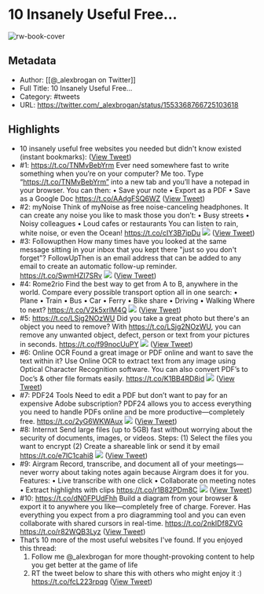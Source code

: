 # 10 Insanely Useful Free...

![rw-book-cover](https://pbs.twimg.com/profile_images/1522547898583777280/ll7fHQq8.png)

## Metadata
- Author: [[@_alexbrogan on Twitter]]
- Full Title: 10 Insanely Useful Free...
- Category: #tweets
- URL: https://twitter.com/_alexbrogan/status/1553368766725103618

## Highlights
- 10 insanely useful free websites you needed but didn't know existed (instant bookmarks): ([View Tweet](https://twitter.com/_alexbrogan/status/1553368766725103618))
- #1: https://t.co/TNMvBebYrm
  Ever need somewhere fast to write something when you’re on your computer? Me too.
  Type “https://t.co/TNMvBebYrm” into a new tab and you’ll have a notepad in your browser. 
  You can then:
  • Save your note 
  • Export as a PDF
  • Save as a Google Doc https://t.co/AAdgFSQ6WZ ([View Tweet](https://twitter.com/_alexbrogan/status/1553368781770080262))
- #2: myNoise
  Think of myNoise as free noise-canceling headphones.
  It can create any noise you like to mask those you don’t: 
  • Busy streets
  • Noisy colleagues 
  • Loud cafes or restaurants 
  You can listen to rain, white noise, or even the Ocean!
  https://t.co/cIY3B7ipDu 
  ![](https://pbs.twimg.com/media/FY6srlpXwAAt4iS.jpg) ([View Tweet](https://twitter.com/_alexbrogan/status/1553368790800506881))
- #3: Followupthen
  How many times have you looked at the same message sitting in your inbox that you kept there "just so you don't forget"?
  FollowUpThen is an email address that can be added to any email to create an automatic follow-up reminder.
  https://t.co/SwmHZI7SRv 
  ![](https://pbs.twimg.com/media/FY6ssD1XgAIzj44.jpg) ([View Tweet](https://twitter.com/_alexbrogan/status/1553368798434148357))
- #4: Rome2rio
  Find the best way to get from A to B, anywhere in the world. 
  Compare every possible transport option all in one search: 
  • Plane
  • Train 
  • Bus 
  • Car 
  • Ferry
  • Bike share
  • Driving 
  • Walking 
  Where to next?
  https://t.co/V2k5xrIM4Q 
  ![](https://pbs.twimg.com/media/FY6sshEXkAEtokn.jpg) ([View Tweet](https://twitter.com/_alexbrogan/status/1553368808395575298))
- #5: https://t.co/LSjg2NOzWU
  Did you take a great photo but there's an object you need to remove? 
  With https://t.co/LSjg2NOzWU, you can remove any unwanted object, defect, person or text from your pictures in seconds. 
  https://t.co/f99nocUuPY 
  ![](https://pbs.twimg.com/media/FY6stG-WYAMDPjg.jpg) ([View Tweet](https://twitter.com/_alexbrogan/status/1553368816020750343))
- #6: Online OCR
  Found a great image or PDF online and want to save the text within it? 
  Use Online OCR to extract text from any image using Optical Character Recognition software. 
  You can also convert PDF’s to Doc’s & other file formats easily. 
  https://t.co/K1BB4RD8id 
  ![](https://pbs.twimg.com/media/FY6stzLWYAIm4R8.jpg) ([View Tweet](https://twitter.com/_alexbrogan/status/1553368828683468800))
- #7: PDF24 Tools
  Need to edit a PDF but don’t want to pay for an expensive Adobe subscription? 
  PDF24 allows you to access everything you need to handle PDFs online and be more productive—completely free. 
  https://t.co/2yG6WKWAux 
  ![](https://pbs.twimg.com/media/FY6suP-WYAEA7nH.jpg) ([View Tweet](https://twitter.com/_alexbrogan/status/1553368835595567104))
- #8: Internxt 
  Send large files (up to 5GB) fast without worrying about the security of documents, images, or videos. 
  Steps:
  (1) Select the files you want to encrypt
  (2) Create a shareable link or send it by email
  https://t.co/e7lC1cahi8 
  ![](https://pbs.twimg.com/media/FY6surbWQAEkNES.jpg) ([View Tweet](https://twitter.com/_alexbrogan/status/1553368843829088257))
- #9: Airgram
  Record, transcribe, and document all of your meetings—never worry about taking notes again because Airgram does it for you. 
  Features: 
  • Live transcribe with one click
  • Collaborate on meeting notes
  • Extract highlights with clips
  https://t.co/r1B82PDm8C 
  ![](https://pbs.twimg.com/media/FY6svK6XwAAz_9h.jpg) ([View Tweet](https://twitter.com/_alexbrogan/status/1553368852561526790))
- #10: https://t.co/dN0FPUdFhh
  Build a diagram from your browser & export it to anywhere you like—completely free of charge. Forever. 
  Has everything you expect from a pro diagramming tool and you can even collaborate with shared cursors in real-time. 
  https://t.co/2nkIDf8ZVG https://t.co/r82WQB3Lyz ([View Tweet](https://twitter.com/_alexbrogan/status/1553368877161218049))
- That’s 10 more of the most useful websites I've found. 
  If you enjoyed this thread:
  1. Follow me @_alexbrogan for more thought-provoking content to help you get better at the game of life
  2. RT the tweet below to share this with others who might enjoy it :) https://t.co/fcL223rpqg ([View Tweet](https://twitter.com/_alexbrogan/status/1553368880063602688))
